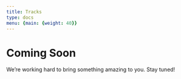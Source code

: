 ```yaml
---
title: Tracks 
type: docs
menu: {main: {weight: 40}}
---
```


<div class="coming-soon-container">
<h1 class="coming-soon">Coming Soon</h1>
<p class="coming-soon">We’re working hard to bring something amazing to you. Stay tuned!</p>
</div>
